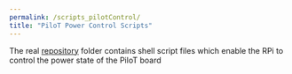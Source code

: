 ```yaml
---
permalink: /scripts_pilotControl/
title: "PiloT Power Control Scripts"
---
```


The real [repository](https://github.com/johnofleek/Pilot/tree/master/scripts_pilotControl) folder contains shell script files which enable the RPi to control the power state of the PiloT board  

